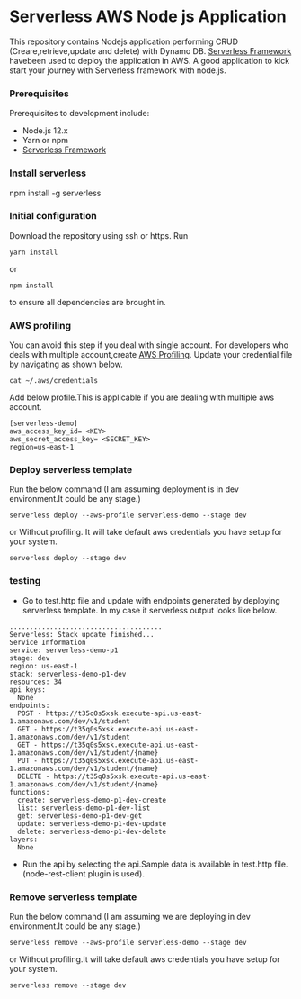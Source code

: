 # Serverless AWS Node js Application

This repository contains Nodejs application performing CRUD (Creare,retrieve,update and delete) with Dynamo DB.
[Serverless Framework](https://www.serverless.com/) havebeen used to deploy the application in AWS. 
A good application to kick start your journey with Serverless framework with node.js.

### Prerequisites

Prerequisites to development include: 

* Node.js 12.x
* Yarn or npm
* [Serverless Framework](https://www.serverless.com/)

### Install serverless 
npm install -g serverless

### Initial configuration
Download the repository using ssh or https.
Run

```
yarn install
```
or 
```
npm install
```
to ensure all dependencies are brought in.

### AWS profiling
You can avoid this step if you deal with single account.
For developers who deals with multiple account,create [AWS Profiling](https://docs.aws.amazon.com/cli/latest/userguide/cli-configure-profiles.html).
Update your credential file by navigating as shown below.
```
cat ~/.aws/credentials
```
Add below profile.This is applicable if you are dealing with multiple aws account.
```
[serverless-demo]
aws_access_key_id= <KEY>
aws_secret_access_key= <SECRET_KEY>
region=us-east-1
```
###  Deploy serverless template
Run the below command (I am assuming deployment is in dev environment.It could be any stage.)
```
serverless deploy --aws-profile serverless-demo --stage dev
```
or Without profiling. It will take default aws credentials you have setup for your system.
```
serverless deploy --stage dev
```
### testing
- Go to test.http file and update with endpoints generated by deploying serverless template.
  In my case it serverless output looks like below.
```
......................................
Serverless: Stack update finished...
Service Information
service: serverless-demo-p1
stage: dev
region: us-east-1
stack: serverless-demo-p1-dev
resources: 34
api keys:
  None
endpoints:
  POST - https://t35q0s5xsk.execute-api.us-east-1.amazonaws.com/dev/v1/student
  GET - https://t35q0s5xsk.execute-api.us-east-1.amazonaws.com/dev/v1/student
  GET - https://t35q0s5xsk.execute-api.us-east-1.amazonaws.com/dev/v1/student/{name}
  PUT - https://t35q0s5xsk.execute-api.us-east-1.amazonaws.com/dev/v1/student/{name}
  DELETE - https://t35q0s5xsk.execute-api.us-east-1.amazonaws.com/dev/v1/student/{name}
functions:
  create: serverless-demo-p1-dev-create
  list: serverless-demo-p1-dev-list
  get: serverless-demo-p1-dev-get
  update: serverless-demo-p1-dev-update
  delete: serverless-demo-p1-dev-delete
layers:
  None

```
- Run the api by selecting the api.Sample data is available in test.http file.
  (node-rest-client plugin is used).
###  Remove serverless template

Run the below command (I am assuming we are deploying in dev environment.It could be any stage.)
```
serverless remove --aws-profile serverless-demo --stage dev
```
or Without profiling.It will take default aws credentials you have setup for your system.
```
serverless remove --stage dev
```
